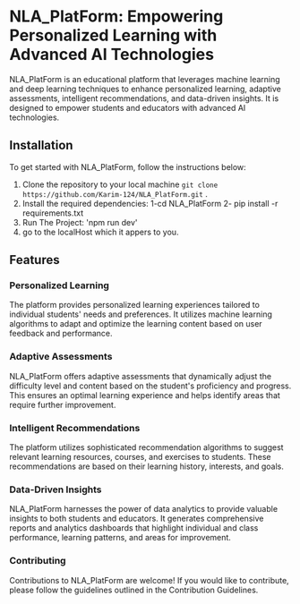 # NLA_PlatForm: Empowering Personalized Learning with Advanced AI Technologies

NLA_PlatForm is an educational platform that leverages machine learning and deep learning techniques to enhance personalized learning, adaptive assessments, intelligent recommendations, and data-driven insights. It is designed to empower students and educators with advanced AI technologies.



##  Installation

To get started with NLA_PlatForm, follow the instructions below:
1. Clone the repository to your local machine `git clone https://github.com/Karim-124/NLA_PlatForm.git` .
2. Install the required dependencies: 1-cd NLA_PlatForm 2- pip install -r requirements.txt
3. Run The Project: 'npm run dev'
4. go to the localHost which it appers to you.

## Features
### Personalized Learning
The platform provides personalized learning experiences tailored to individual students' needs and preferences. It utilizes machine learning algorithms to adapt and optimize the learning content based on user feedback and performance.
### Adaptive Assessments
NLA_PlatForm offers adaptive assessments that dynamically adjust the difficulty level and content based on the student's proficiency and progress. This ensures an optimal learning experience and helps identify areas that require further improvement.

### Intelligent Recommendations
The platform utilizes sophisticated recommendation algorithms to suggest relevant learning resources, courses, and exercises to students. These recommendations are based on their learning history, interests, and goals.

### Data-Driven Insights
NLA_PlatForm harnesses the power of data analytics to provide valuable insights to both students and educators. It generates comprehensive reports and analytics dashboards that highlight individual and class performance, learning patterns, and areas for improvement.


### Contributing
Contributions to NLA_PlatForm are welcome! If you would like to contribute, please follow the guidelines outlined in the Contribution Guidelines.


